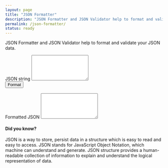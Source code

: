```yaml
---
layout: page
title: "JSON Formatter"
description: "JSON Formatter and JSON Validator help to format and validate your JSON data."
permalink: /json-formatter/
status: ready
---
```


JSON Formatter and JSON Validator help to format and validate your JSON data.

<form>
  <div class="form-group">
    <label for="inputContainer">JSON string</label>
    <textarea class="form-control" id="inputContainer" rows="5"></textarea>
  </div>
  <button id="actionBtn" type="button" class="btn btn-primary">Format</button>
  <br><br>
  <div class="form-group">
    <label for="outputContainer">Formatted JSON</label>
    <textarea class="form-control" id="outputContainer" rows="5"></textarea>
  </div>
</form>

<script>
  document.getElementById('actionBtn').onclick = function() {
    var inputData = document.getElementById('inputContainer').value;
    var outputData = JSON.stringify(JSON.parse(inputData), null, 2);
    document.getElementById('outputContainer').value = outputData;
  };
</script>

#### Did you know?

JSON is a way to store, persist data in a structure which is easy to read and easy to access. JSON stands for JavaScript Object Notation, which machine can understand and generate. JSON structure provides a human-readable collection of information to explain and understand the logical representation of data.
